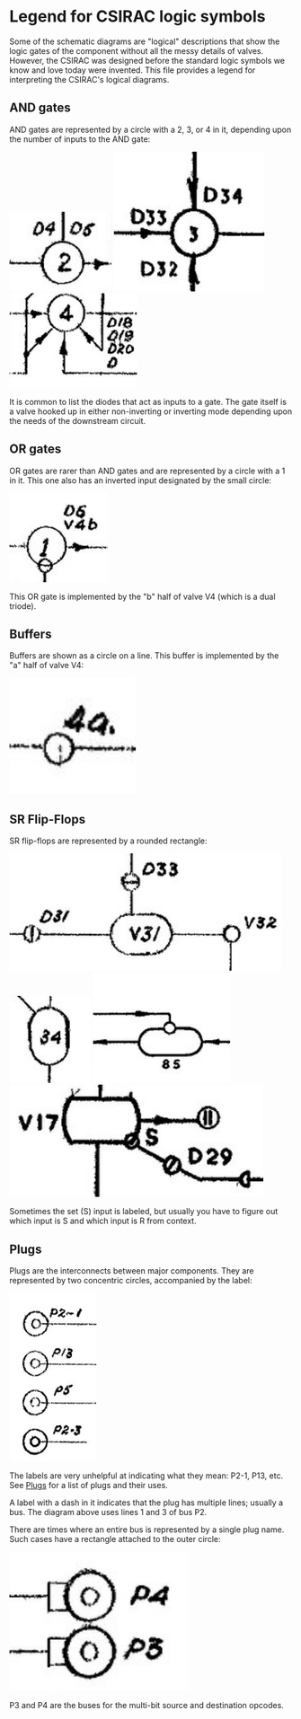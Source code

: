 Legend for CSIRAC logic symbols
===============================

Some of the schematic diagrams are "logical" descriptions that show the
logic gates of the component without all the messy details of valves.
However, the CSIRAC was designed before the standard logic symbols we
know and love today were invented.  This file provides a legend for
interpreting the CSIRAC's logical diagrams.

## AND gates

AND gates are represented by a circle with a 2, 3, or 4 in it,
depending upon the number of inputs to the AND gate:

<img src="and-2-gate-symbol.png"/>

<img src="and-3-gate-symbol.png"/>

<img src="and-4-gate-symbol.png"/>

It is common to list the diodes that act as inputs to a gate.  The gate
itself is a valve hooked up in either non-inverting or inverting mode
depending upon the needs of the downstream circuit.

## OR gates

OR gates are rarer than AND gates and are represented by a circle
with a 1 in it.  This one also has an inverted input designated by the
small circle:

<img src="or-n-gate-symbol.png"/>

This OR gate is implemented by the "b" half of valve V4 (which is a
dual triode).

## Buffers

Buffers are shown as a circle on a line.  This buffer is implemented by the
"a" half of valve V4:

<img src="buffer-symbol.png"/>

## SR Flip-Flops

SR flip-flops are represented by a rounded rectangle:

<img src="flip-flop-1-symbol.png"/>

<img src="flip-flop-2-symbol.png"/>

<img src="flip-flop-3-symbol.png"/>

<img src="flip-flop-4-symbol.png"/>

Sometimes the set (S) input is labeled, but usually you have to figure out
which input is S and which input is R from context.

## Plugs

Plugs are the interconnects between major components.  They are represented
by two concentric circles, accompanied by the label:

<img src="plug-1-symbol.png"/>

The labels are very unhelpful at indicating what they mean: P2-1, P13, etc.
See [Plugs](plugs.md) for a list of plugs and their uses.

A label with a dash in it indicates that the plug has multiple lines;
usually a bus.  The diagram above uses lines 1 and 3 of bus P2.

There are times where an entire bus is represented by a single plug name.
Such cases have a rectangle attached to the outer circle:

<img src="plug-2-symbol.png"/>

P3 and P4 are the buses for the multi-bit source and destination opcodes.
